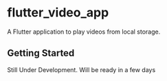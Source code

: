 # flutter_video_app

A Flutter application to play videos from local storage.

## Getting Started
Still Under Development. Will be ready in a few days